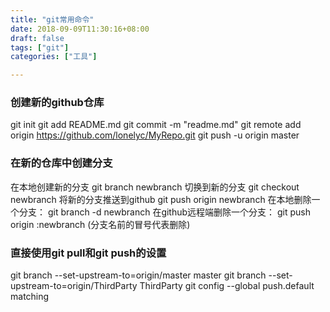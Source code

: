 ```yaml
---
title: "git常用命令"
date: 2018-09-09T11:30:16+08:00
draft: false
tags: ["git"]
categories: ["工具"]

---
```


### 创建新的github仓库

git init
git add README.md
git commit -m "readme.md"
git remote add origin https://github.com/lonelyc/MyRepo.git
git push -u origin master

### 在新的仓库中创建分支

在本地创建新的分支 git branch newbranch
切换到新的分支 git checkout newbranch
将新的分支推送到github git push origin newbranch
在本地删除一个分支： git branch -d newbranch
在github远程端删除一个分支： git push origin :newbranch (分支名前的冒号代表删除)

### 直接使用git pull和git push的设置
git branch --set-upstream-to=origin/master master
git branch --set-upstream-to=origin/ThirdParty ThirdParty
git config --global push.default matching